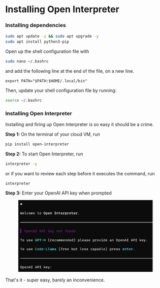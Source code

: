 # Installing Open Interpreter

### Installing dependencies

```sh
sudo apt update -y && sudo apt upgrade -y
sudo apt install python3-pip
```

Open up the shell configuration file with

```sh
sudo nano ~/.bashrc
```

and add the following line at the end of the file, on a new line.

```
export PATH="$PATH:$HOME/.local/bin"
```

Then, update your shell configuration file by running:

```sh
source ~/.bashrc 
```

### Installing Open Interpreter

Installing and firing up Open Interpreter is so easy it should be a crime.

**Step 1:** On the terminal of your cloud VM, run

```sh
pip install open-interpreter
```

**Step 2:** To start Open Interpreter, run

```sh
interpreter -y
```

or if you want to review each step before it executes the command, run

```
interpreter
```

**Step 3:** Enter your OpenAI API key when prompted

<figure><img src="../.gitbook/assets/image (1) (1).png" alt=""><figcaption></figcaption></figure>

That's it - super easy, barely an inconvenience.
